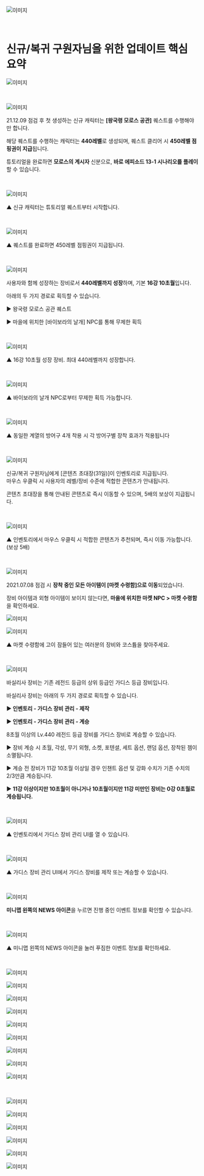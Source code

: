 ![이미지](./images/class00.png)

&nbsp;

# 신규/복귀 구원자님을 위한 업데이트 핵심 요약

![이미지](./images/upd01.png)

&nbsp;

![이미지](./images/upd02.png)

21.12.09 점검 후 첫 생성하는 신규 캐릭터는 **[왕국령 모로스 공관]** 퀘스트를 수행해야만 합니다.

해당 퀘스트를 수행하는 캐릭터는 **440레벨**로 생성되며, 퀘스트 클리어 시 **450레벨 점핑권이 지급**됩니다.

튜토리얼을 완료하면 **모로스의 계시자** 신분으로, **바로 에피소드 13-1 시나리오를 플레이**할 수 있습니다.

&nbsp;

![이미지](./images/upd03.png)

▲ 신규 캐릭터는 튜토리얼 퀘스트부터 시작합니다.

&nbsp;

![이미지](./images/upd04.png)

▲ 퀘스트를 완료하면 450레벨 점핑권이 지급됩니다.

&nbsp;

![이미지](./images/upd05.png)

사용자와 함께 성장하는 장비로서 **440레벨까지 성장**하며, 기본 **16강 10초월**입니다.

아래의 두 가지 경로로 획득할 수 있습니다.

▶ 왕국령 모로스 공관 퀘스트

▶ 마을에 위치한 [바이보라의 날개] NPC를 통해 무제한 획득

&nbsp;

![이미지](./images/upd06.png)

▲ 16강 10초월 성장 장비. 최대 440레벨까지 성장합니다.

&nbsp;

![이미지](./images/upd07.png)

▲ 바이보라의 날개 NPC로부터 무제한 획득 가능합니다.

&nbsp;

![이미지](./images/upd08.png)

▲ 동일한 계열의 방어구 4개 착용 시 각 방어구별 장착 효과가 적용됩니다

&nbsp;

![이미지](./images/upd09.png)

신규/복귀 구원자님에게 [콘텐츠 초대장(31일)]이 인벤토리로 지급됩니다.  
마우스 우클릭 시 사용자의 레벨/장비 수준에 적합한 콘텐츠가 안내됩니다.

콘텐츠 초대장을 통해 안내된 콘텐츠로 즉시 이동할 수 있으며, 5배의 보상이 지급됩니다.

&nbsp;


![이미지](./images/upd10.png)

▲ 인벤토리에서 마우스 우클릭 시 적합한 콘텐츠가 추천되며, 즉시 이동 가능합니다. (보상 5배)

&nbsp;

![이미지](./images/upd11.png)

2021.07.08 점검 시 **장착 중인 모든 아이템이 [마켓 수령함]으로 이동**되었습니다.

장비 아이템과 외형 아이템이 보이지 않는다면, **마을에 위치한 마켓 NPC &gt; 마켓 수령함**을 확인하세요.

![이미지](./images/upd12.png)

![이미지](./images/upd13.png)

▲ 마켓 수령함에 고이 잠들어 있는 여러분의 장비와 코스튬을 찾아주세요.

&nbsp;

![이미지](./images/upd14.png)

바실리사 장비는 기존 레전드 등급의 상위 등급인 가디스 등급 장비입니다.

바실리사 장비는 아래의 두 가지 경로로 획득할 수 있습니다.

**▶ 인벤토리 - 가디스 장비 관리 - 제작**

**▶ 인벤토리 - 가디스 장비 관리 - 계승**

8초월 이상의 Lv.440 레전드 등급 장비를 가디스 장비로 계승할 수 있습니다.

▶ 장비 계승 시 초월, 각성, 무기 외형, 소켓, 포텐셜, 세트 옵션, 랜덤 옵션, 장착된 젬이 소멸됩니다.

▶ 계승 전 장비가 11강 10초월 이상일 경우 인챈트 옵션 및 강화 수치가 기존 수치의 2/3만큼 계승됩니다.

**▶ 11강 이상이지만 10초월이 아니거나 10초월이지만 11강 미만인 장비는 0강 0초월로 계승됩니다.**

&nbsp;

![이미지](./images/upd15.png)

▲ 인벤토리에서 가디스 장비 관리 UI를 열 수 있습니다.

&nbsp;

![이미지](./images/upd16.png)

▲ 가디스 장비 관리 UI에서 가디스 장비를 제작 또는 계승할 수 있습니다.

&nbsp;

![이미지](./images/upd17.png)

**미니맵 왼쪽의 NEWS 아이콘**을 누르면 진행 중인 이벤트 정보를 확인할 수 있습니다.

&nbsp;

![이미지](./images/upd18.png)

▲ 미니맵 왼쪽의 NEWS 아이콘을 눌러 푸짐한 이벤트 정보를 확인하세요.

&nbsp;

![이미지](./images/upd19.png)

![이미지](./images/upd20.png)

![이미지](./images/upd21.png)

![이미지](./images/upd22.png)

![이미지](./images/upd23.png)

![이미지](./images/upd24.png)

![이미지](./images/upd25.png)

![이미지](./images/upd26.png)

![이미지](./images/upd27.png)

&nbsp;

![이미지](./images/upd28.png)

![이미지](./images/upd29.png)

![이미지](./images/upd30.png)

![이미지](./images/upd31.png)

![이미지](./images/upd32.png)

![이미지](./images/upd33.png)